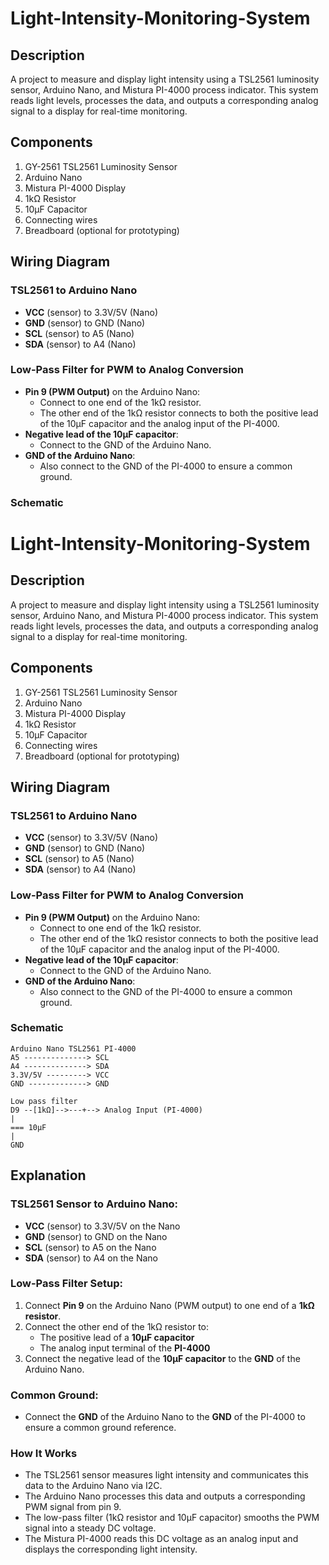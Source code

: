 # Light-Intensity-Monitoring-System

## Description
A project to measure and display light intensity using a TSL2561 luminosity sensor, Arduino Nano, and Mistura PI-4000 process indicator. This system reads light levels, processes the data, and outputs a corresponding analog signal to a display for real-time monitoring.

## Components
1. GY-2561 TSL2561 Luminosity Sensor
2. Arduino Nano
3. Mistura PI-4000 Display
4. 1kΩ Resistor
5. 10µF Capacitor
6. Connecting wires
7. Breadboard (optional for prototyping)

## Wiring Diagram

### TSL2561 to Arduino Nano
- **VCC** (sensor) to 3.3V/5V (Nano)
- **GND** (sensor) to GND (Nano)
- **SCL** (sensor) to A5 (Nano)
- **SDA** (sensor) to A4 (Nano)

### Low-Pass Filter for PWM to Analog Conversion
- **Pin 9 (PWM Output)** on the Arduino Nano:
  - Connect to one end of the 1kΩ resistor.
  - The other end of the 1kΩ resistor connects to both the positive lead of the 10µF capacitor and the analog input of the PI-4000.
- **Negative lead of the 10µF capacitor**:
  - Connect to the GND of the Arduino Nano.
- **GND of the Arduino Nano**:
  - Also connect to the GND of the PI-4000 to ensure a common ground.

### Schematic
# Light-Intensity-Monitoring-System

## Description
A project to measure and display light intensity using a TSL2561 luminosity sensor, Arduino Nano, and Mistura PI-4000 process indicator. This system reads light levels, processes the data, and outputs a corresponding analog signal to a display for real-time monitoring.

## Components
1. GY-2561 TSL2561 Luminosity Sensor
2. Arduino Nano
3. Mistura PI-4000 Display
4. 1kΩ Resistor
5. 10µF Capacitor
6. Connecting wires
7. Breadboard (optional for prototyping)

## Wiring Diagram

### TSL2561 to Arduino Nano
- **VCC** (sensor) to 3.3V/5V (Nano)
- **GND** (sensor) to GND (Nano)
- **SCL** (sensor) to A5 (Nano)
- **SDA** (sensor) to A4 (Nano)

### Low-Pass Filter for PWM to Analog Conversion
- **Pin 9 (PWM Output)** on the Arduino Nano:
  - Connect to one end of the 1kΩ resistor.
  - The other end of the 1kΩ resistor connects to both the positive lead of the 10µF capacitor and the analog input of the PI-4000.
- **Negative lead of the 10µF capacitor**:
  - Connect to the GND of the Arduino Nano.
- **GND of the Arduino Nano**:
  - Also connect to the GND of the PI-4000 to ensure a common ground.

### Schematic
~~~
Arduino Nano TSL2561 PI-4000
A5 --------------> SCL
A4 --------------> SDA
3.3V/5V ---------> VCC
GND -------------> GND

Low pass filter
D9 --[1kΩ]-->---+--> Analog Input (PI-4000)
|
=== 10µF
|
GND 
~~~
## Explanation

### TSL2561 Sensor to Arduino Nano:
- **VCC** (sensor) to 3.3V/5V on the Nano
- **GND** (sensor) to GND on the Nano
- **SCL** (sensor) to A5 on the Nano
- **SDA** (sensor) to A4 on the Nano

### Low-Pass Filter Setup:
1. Connect **Pin 9** on the Arduino Nano (PWM output) to one end of a **1kΩ resistor**.
2. Connect the other end of the 1kΩ resistor to:
   - The positive lead of a **10µF capacitor**
   - The analog input terminal of the **PI-4000**
3. Connect the negative lead of the **10µF capacitor** to the **GND** of the Arduino Nano.

### Common Ground:
- Connect the **GND** of the Arduino Nano to the **GND** of the PI-4000 to ensure a common ground reference.

### How It Works
- The TSL2561 sensor measures light intensity and communicates this data to the Arduino Nano via I2C.
- The Arduino Nano processes this data and outputs a corresponding PWM signal from pin 9.
- The low-pass filter (1kΩ resistor and 10µF capacitor) smooths the PWM signal into a steady DC voltage.
- The Mistura PI-4000 reads this DC voltage as an analog input and displays the corresponding light intensity.
